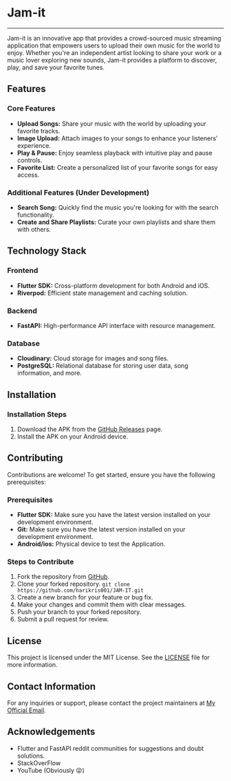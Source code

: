 # Jam-it
----

Jam-it is an innovative app that provides a crowd-sourced music streaming application that empowers users to upload their own music for the world to enjoy. Whether you're an independent artist looking to share your work or a music lover exploring new sounds, Jam-it provides a platform to discover, play, and save your favorite tunes.

## Features

### Core Features
- **Upload Songs:** Share your music with the world by uploading your favorite tracks.
- **Image Upload:** Attach images to your songs to enhance your listeners' experience.
- **Play & Pause:** Enjoy seamless playback with intuitive play and pause controls.
- **Favorite List:** Create a personalized list of your favorite songs for easy access.

### Additional Features (Under Development)
- **Search Song:** Quickly find the music you're looking for with the search functionality.
- **Create and Share Playlists:** Curate your own playlists and share them with others.

## Technology Stack

### Frontend
- **Flutter SDK:** Cross-platform development for both Android and iOS.
- **Riverpod:** Efficient state management and caching solution.

### Backend
- **FastAPI:** High-performance API interface with resource management.
  
### Database
- **Cloudinary:** Cloud storage for images and song files.
- **PostgreSQL:** Relational database for storing user data, song information, and more.

## Installation

### Installation Steps
1. Download the APK from the [GitHub Releases](https://github.com/harikris001/JAM-IT) page.
2. Install the APK on your Android device.

## Contributing

Contributions are welcome! To get started, ensure you have the following prerequisites:

### Prerequisites
- **Flutter SDK:** Make sure you have the latest version installed on your development environment.
- **Git:** Make sure you have the latest version installed on your development environment.
- **Android/ios:** Physical device to test the Application.

### Steps to Contribute
1. Fork the repository from [GitHub](https://github.com/harikris001/JAM-IT).
2. Clone your forked repository.
   ```git clone https://github.com/harikris001/JAM-IT.git```
3. Create a new branch for your feature or bug fix.
4. Make your changes and commit them with clear messages.
5. Push your branch to your forked repository.
6. Submit a pull request for review.

## License

This project is licensed under the MIT License. See the [LICENSE](https://github.com/harikris001/JAM-IT/blob/main/LICENSE) file for more information.

## Contact Information

For any inquiries or support, please contact the project maintainers at [My Official Email](mailto:harikrishnar.official@gmail.com).

## Acknowledgements

- Flutter and FastAPI reddit communities for suggestions and doubt solutions.
- StackOverFlow
- YouTube (Obviously 😜)
